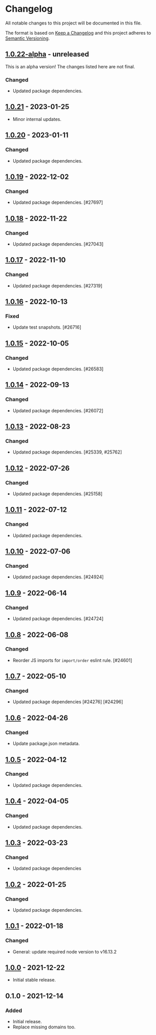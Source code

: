 # Changelog

All notable changes to this project will be documented in this file.

The format is based on [Keep a Changelog](https://keepachangelog.com/en/1.0.0/)
and this project adheres to [Semantic Versioning](https://semver.org/spec/v2.0.0.html).

## [1.0.22-alpha] - unreleased

This is an alpha version! The changes listed here are not final.

### Changed
- Updated package dependencies.

## [1.0.21] - 2023-01-25

- Minor internal updates.

## [1.0.20] - 2023-01-11
### Changed
- Updated package dependencies.

## [1.0.19] - 2022-12-02
### Changed
- Updated package dependencies. [#27697]

## [1.0.18] - 2022-11-22
### Changed
- Updated package dependencies. [#27043]

## [1.0.17] - 2022-11-10
### Changed
- Updated package dependencies. [#27319]

## [1.0.16] - 2022-10-13
### Fixed
- Update test snapshots. [#26716]

## [1.0.15] - 2022-10-05
### Changed
- Updated package dependencies. [#26583]

## [1.0.14] - 2022-09-13
### Changed
- Updated package dependencies. [#26072]

## [1.0.13] - 2022-08-23
### Changed
- Updated package dependencies. [#25339, #25762]

## [1.0.12] - 2022-07-26
### Changed
- Updated package dependencies. [#25158]

## [1.0.11] - 2022-07-12
### Changed
- Updated package dependencies.

## [1.0.10] - 2022-07-06
### Changed
- Updated package dependencies. [#24924]

## [1.0.9] - 2022-06-14
### Changed
- Updated package dependencies. [#24724]

## [1.0.8] - 2022-06-08
### Changed
- Reorder JS imports for `import/order` eslint rule. [#24601]

## [1.0.7] - 2022-05-10
### Changed
- Updated package dependencies [#24276] [#24296]

## [1.0.6] - 2022-04-26
### Changed
- Update package.json metadata.

## [1.0.5] - 2022-04-12
### Changed
- Updated package dependencies.

## [1.0.4] - 2022-04-05
### Changed
- Updated package dependencies.

## [1.0.3] - 2022-03-23
### Changed
- Updated package dependencies

## [1.0.2] - 2022-01-25
### Changed
- Updated package dependencies.

## [1.0.1] - 2022-01-18
### Changed
- General: update required node version to v16.13.2

## [1.0.0] - 2021-12-22

- Initial stable release.

## 0.1.0 - 2021-12-14
### Added
- Initial release.
- Replace missing domains too.

[1.0.22-alpha]: https://github.com/Automattic/babel-plugin-replace-textdomain/compare/v1.0.21...v1.0.22-alpha
[1.0.21]: https://github.com/Automattic/babel-plugin-replace-textdomain/compare/v1.0.20...v1.0.21
[1.0.20]: https://github.com/Automattic/babel-plugin-replace-textdomain/compare/v1.0.19...v1.0.20
[1.0.19]: https://github.com/Automattic/babel-plugin-replace-textdomain/compare/v1.0.18...v1.0.19
[1.0.18]: https://github.com/Automattic/babel-plugin-replace-textdomain/compare/v1.0.17...v1.0.18
[1.0.17]: https://github.com/Automattic/babel-plugin-replace-textdomain/compare/v1.0.16...v1.0.17
[1.0.16]: https://github.com/Automattic/babel-plugin-replace-textdomain/compare/v1.0.15...v1.0.16
[1.0.15]: https://github.com/Automattic/babel-plugin-replace-textdomain/compare/v1.0.14...v1.0.15
[1.0.14]: https://github.com/Automattic/babel-plugin-replace-textdomain/compare/v1.0.13...v1.0.14
[1.0.13]: https://github.com/Automattic/babel-plugin-replace-textdomain/compare/v1.0.12...v1.0.13
[1.0.12]: https://github.com/Automattic/babel-plugin-replace-textdomain/compare/v1.0.11...v1.0.12
[1.0.11]: https://github.com/Automattic/babel-plugin-replace-textdomain/compare/v1.0.10...v1.0.11
[1.0.10]: https://github.com/Automattic/babel-plugin-replace-textdomain/compare/v1.0.9...v1.0.10
[1.0.9]: https://github.com/Automattic/babel-plugin-replace-textdomain/compare/v1.0.8...v1.0.9
[1.0.8]: https://github.com/Automattic/babel-plugin-replace-textdomain/compare/v1.0.7...v1.0.8
[1.0.7]: https://github.com/Automattic/babel-plugin-replace-textdomain/compare/v1.0.6...v1.0.7
[1.0.6]: https://github.com/Automattic/babel-plugin-replace-textdomain/compare/v1.0.5...v1.0.6
[1.0.5]: https://github.com/Automattic/babel-plugin-replace-textdomain/compare/v1.0.4...v1.0.5
[1.0.4]: https://github.com/Automattic/babel-plugin-replace-textdomain/compare/v1.0.3...v1.0.4
[1.0.3]: https://github.com/Automattic/babel-plugin-replace-textdomain/compare/v1.0.2...v1.0.3
[1.0.2]: https://github.com/Automattic/babel-plugin-replace-textdomain/compare/v1.0.1...v1.0.2
[1.0.1]: https://github.com/Automattic/babel-plugin-replace-textdomain/compare/v1.0.0...v1.0.1
[1.0.0]: https://github.com/Automattic/babel-plugin-replace-textdomain/compare/v0.1.0...v1.0.0
